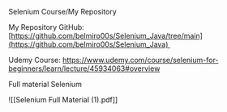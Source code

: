 Selenium Course/My Repository

My Repository GitHub: [https://github.com/belmiro00s/Selenium_Java/tree/main](https://github.com/belmiro00s/Selenium_Java) 

Udemy Course: https://www.udemy.com/course/selenium-for-beginners/learn/lecture/45934063#overview

Full material Selenium

![[Selenium Full Material (1).pdf]]
